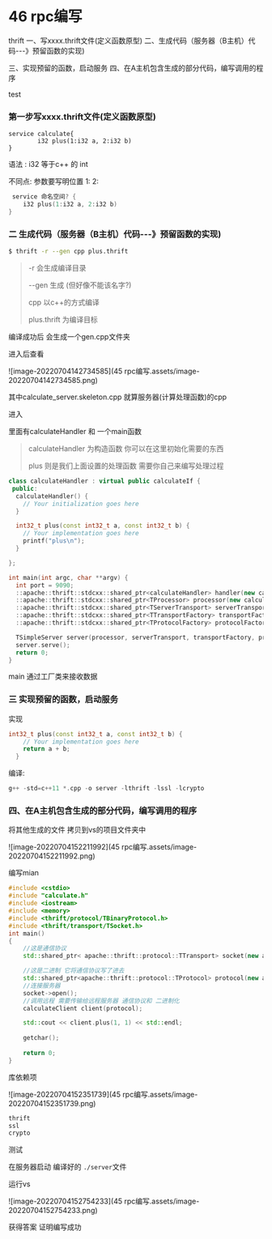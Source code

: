 # 46 rpc编写

thrift
一、写xxxx.thrift文件(定义函数原型)
二、生成代码（服务器（B主机）代码---》预留函数的实现)

三、实现预留的函数，启动服务
四、在A主机包含生成的部分代码，编写调用的程序



test

### 第一步写xxxx.thrift文件(定义函数原型)

```thrift
service calculate{
        i32 plus(1:i32 a, 2:i32 b)
}
```

语法 : i32 等于c++ 的 int

不同点: 参数要写明位置 1: 2:

```c++
 service 命名空间? {
	i32 plus(1:i32 a, 2:i32 b)
}
```

### 二 生成代码（服务器（B主机）代码---》预留函数的实现)

```bash
$ thrift -r --gen cpp plus.thrift 
```

> -r 会生成编译目录
>
> --gen  生成  (但好像不能该名字?)
>
> cpp  以c++的方式编译
>
> plus.thrift 为编译目标

编译成功后 会生成一个gen.cpp文件夹

进入后查看 

![image-20220704142734585](45 rpc编写.assets/image-20220704142734585.png)

其中calculate_server.skeleton.cpp 就算服务器(计算处理函数)的cpp

进入

里面有calculateHandler 和 一个main函数

> calculateHandler 为构造函数 你可以在这里初始化需要的东西
>
> plus 则是我们上面设置的处理函数  需要你自己来编写处理过程

```c++
class calculateHandler : virtual public calculateIf {
 public:
  calculateHandler() {
    // Your initialization goes here
  }

  int32_t plus(const int32_t a, const int32_t b) {
    // Your implementation goes here
    printf("plus\n");
  }

};
```

```c++
int main(int argc, char **argv) {
  int port = 9090;
  ::apache::thrift::stdcxx::shared_ptr<calculateHandler> handler(new calculateHandler());
  ::apache::thrift::stdcxx::shared_ptr<TProcessor> processor(new calculateProcessor(handler));
  ::apache::thrift::stdcxx::shared_ptr<TServerTransport> serverTransport(new TServerSocket(port));
  ::apache::thrift::stdcxx::shared_ptr<TTransportFactory> transportFactory(new TBufferedTransportFactory());
  ::apache::thrift::stdcxx::shared_ptr<TProtocolFactory> protocolFactory(new TBinaryProtocolFactory());

  TSimpleServer server(processor, serverTransport, transportFactory, protocolFactory);
  server.serve();
  return 0;
}
```

main 通过工厂类来接收数据



### 三 实现预留的函数，启动服务

实现

```c++
int32_t plus(const int32_t a, const int32_t b) {
    // Your implementation goes here
    return a + b;
  }
```



编译:

```c++
g++ -std=c++11 *.cpp -o server -lthrift -lssl -lcrypto
```

### 四、在A主机包含生成的部分代码，编写调用的程序

将其他生成的文件 拷贝到vs的项目文件夹中

![image-20220704152211992](45 rpc编写.assets/image-20220704152211992.png)



编写mian

```c++
#include <cstdio>
#include "calculate.h"
#include <iostream>
#include <memory>
#include <thrift/protocol/TBinaryProtocol.h>
#include <thrift/transport/TSocket.h>
int main()
{
    //这是通信协议
    std::shared_ptr< apache::thrift::protocol::TTransport> socket(new apache::thrift::transport::TSocket("192.168.81.128", 9090));

    //这是二进制 它将通信协议写了进去
    std::shared_ptr<apache::thrift::protocol::TProtocol> protocol(new apache::thrift::protocol::TBinaryProtocol(socket));
    //连接服务器
    socket->open();
    //调用远程 需要传输给远程服务器 通信协议和 二进制化
    calculateClient client(protocol);

    std::cout << client.plus(1, 1) << std::endl;
    
    getchar();
    
    return 0;
}
```

库依赖项

![image-20220704152351739](45 rpc编写.assets/image-20220704152351739.png)

```c++
thrift
ssl
crypto
```

测试 

在服务器启动 编译好的 `./server`文件

运行vs

![image-20220704152754233](45 rpc编写.assets/image-20220704152754233.png)

获得答案 证明编写成功